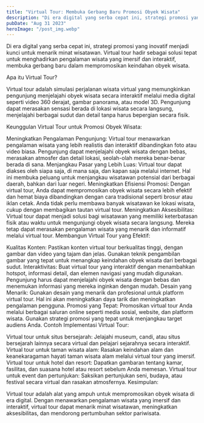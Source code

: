 ```yaml
---
title: "Virtual Tour: Membuka Gerbang Baru Promosi Obyek Wisata"
description: "Di era digital yang serba cepat ini, strategi promosi yang inovatif menjadi kunci untuk menarik minat wisatawan....."
pubDate: "Aug 31 2023"
heroImage: "/post_img.webp"
---
```


Di era digital yang serba cepat ini, strategi promosi yang inovatif menjadi kunci untuk menarik minat wisatawan. Virtual tour hadir sebagai solusi tepat untuk menghadirkan pengalaman wisata yang imersif dan interaktif, membuka gerbang baru dalam mempromosikan keindahan obyek wisata.

Apa itu Virtual Tour?

Virtual tour adalah simulasi perjalanan wisata virtual yang memungkinkan pengunjung menjelajahi obyek wisata secara interaktif melalui media digital seperti video 360 derajat, gambar panorama, atau model 3D. Pengunjung dapat merasakan sensasi berada di lokasi wisata secara langsung, menjelajahi berbagai sudut dan detail tanpa harus bepergian secara fisik.

Keunggulan Virtual Tour untuk Promosi Obyek Wisata:

Meningkatkan Pengalaman Pengunjung: Virtual tour menawarkan pengalaman wisata yang lebih realistis dan interaktif dibandingkan foto atau video biasa. Pengunjung dapat menjelajahi obyek wisata dengan bebas, merasakan atmosfer dan detail lokasi, seolah-olah mereka benar-benar berada di sana.
Menjangkau Pasar yang Lebih Luas: Virtual tour dapat diakses oleh siapa saja, di mana saja, dan kapan saja melalui internet. Hal ini membuka peluang untuk menjangkau wisatawan potensial dari berbagai daerah, bahkan dari luar negeri.
Meningkatkan Efisiensi Promosi: Dengan virtual tour, Anda dapat mempromosikan obyek wisata secara lebih efektif dan hemat biaya dibandingkan dengan cara tradisional seperti brosur atau iklan cetak. Anda tidak perlu membawa banyak wisatawan ke lokasi wisata, cukup dengan membagikan tautan virtual tour.
Meningkatkan Aksesibilitas: Virtual tour dapat menjadi solusi bagi wisatawan yang memiliki keterbatasan fisik atau waktu untuk mengunjungi obyek wisata secara langsung. Mereka tetap dapat merasakan pengalaman wisata yang menarik dan informatif melalui virtual tour.
Membangun Virtual Tour yang Efektif:

Kualitas Konten: Pastikan konten virtual tour berkualitas tinggi, dengan gambar dan video yang tajam dan jelas. Gunakan teknik pengambilan gambar yang tepat untuk menangkap keindahan obyek wisata dari berbagai sudut.
Interaktivitas: Buat virtual tour yang interaktif dengan menambahkan hotspot, informasi detail, dan elemen navigasi yang mudah digunakan. Pengunjung harus dapat menjelajahi obyek wisata dengan bebas dan menemukan informasi yang mereka inginkan dengan mudah.
Desain yang Menarik: Gunakan desain yang menarik dan profesional untuk platform virtual tour. Hal ini akan meningkatkan daya tarik dan meningkatkan pengalaman pengguna.
Promosi yang Tepat: Promosikan virtual tour Anda melalui berbagai saluran online seperti media sosial, website, dan platform wisata. Gunakan strategi promosi yang tepat untuk menjangkau target audiens Anda.
Contoh Implementasi Virtual Tour:

Virtual tour untuk situs bersejarah: Jelajahi museum, candi, atau situs bersejarah lainnya secara virtual dan pelajari sejarahnya secara interaktif.
Virtual tour untuk taman wisata alam: Rasakan keindahan alam dan keanekaragaman hayati taman wisata alam melalui virtual tour yang imersif.
Virtual tour untuk hotel dan resort: Dapatkan gambaran tentang kamar, fasilitas, dan suasana hotel atau resort sebelum Anda memesan.
Virtual tour untuk event dan pertunjukan: Saksikan pertunjukan seni, budaya, atau festival secara virtual dan rasakan atmosfernya.
Kesimpulan:

Virtual tour adalah alat yang ampuh untuk mempromosikan obyek wisata di era digital. Dengan menawarkan pengalaman wisata yang imersif dan interaktif, virtual tour dapat menarik minat wisatawan, meningkatkan aksesibilitas, dan mendorong pertumbuhan sektor pariwisata.
